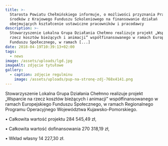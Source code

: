```yaml
---
title: >-
  Starosta Powiatu Chełmińskiego informuje, o możliwości przyznania Pracodawcom
  środków z Krajowego Funduszu Szkoleniowego na finansowanie działań
  obejmujących kształcenie ustawiczne pracowników i pracodawcy
description: >-
  Stowarzyszenie Lokalna Grupa Działania Chełmno realizuje projekt „Wsparcie na
  rzecz kosztów bieżących i animacji” współfinansowanego w ramach Europejskiego
  Funduszu Społecznego, w ramach [...]
date: 2018-04-19T10:39:13+02:00
tags:
  - news
image: /assets/uploads/lgd.jpg
imageAlt: zdjęcie tytułowe
gallery:
  - caption: zdjęcie regulminu
    image: /assets/uploads/pup-na-stronę-zdj-768x4141.png
---
```

Stowarzyszenie Lokalna Grupa Działania Chełmno realizuje projekt „Wsparcie na rzecz kosztów bieżących i animacji” współfinansowanego w ramach Europejskiego Funduszu Społecznego, w ramach Regionalnego Programu Operacyjnego Województwa Kujawsko-Pomorskiego.



• Całkowita wartość projektu 284 545,49 zł,



• Całkowita wartość dofinansowania 270 318,19 zł,



• Wkład własny 14 227,30 zł.
